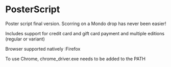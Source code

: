 PosterScript
============

Poster script final version. Scorring on a Mondo drop has never been easier!

Includes support for credit card and gift card payment and multiple editions (regular or variant)

Browser supported natively :Firefox

To use Chrome, chrome_driver.exe needs to be added to the PATH

